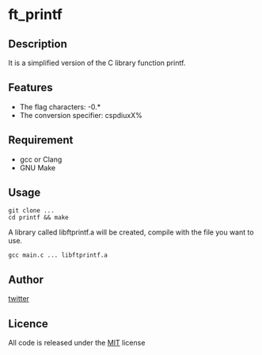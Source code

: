 # ft_printf

## Description

It is a simplified version of the C library function printf.

## Features

- The flag characters: -0.*
- The conversion specifier: cspdiuxX%

## Requirement

- gcc or Clang
- GNU Make

## Usage

```
git clone ...
cd printf && make
```
A library called libftprintf.a will be created, compile with the file you want to use.
```
gcc main.c ... libftprintf.a
```


## Author

[twitter](https://twitter.com/ryo_manba)

## Licence

All code is released under the [MIT](https://github.com/ryo-manba/printf/blob/main/LICENSE) license
